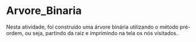 # Arvore_Binaria
Nesta atividade, foi construído uma árvore binária utilizando o método pré-ordem, ou seja, partindo da raiz e imprimindo na tela os nós visitados.
